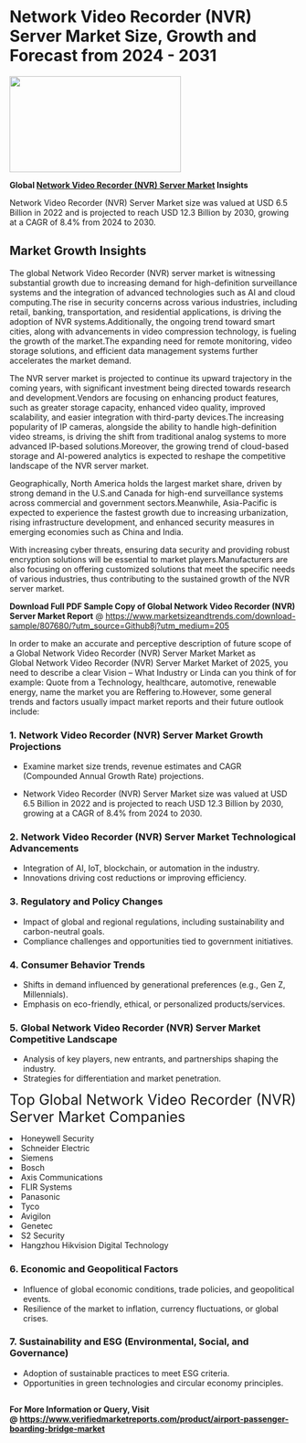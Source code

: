 <H1>Network Video Recorder (NVR) Server Market Size, Growth and Forecast from 2024 - 2031</H1><img class="aligncenter size-medium wp-image-584254" src="https://thirdeyenews.in/wp-content/uploads/2024/09/Global-Market-Research-300x168.jpeg" alt="" width="300" height="168" /><p><strong>Global&nbsp;<a href="https://www.marketsizeandtrends.com/download-sample/807680/?utm_source=Github8j?utm_medium=205">Network Video Recorder (NVR) Server Market</a> Insights</strong></p><p>Network Video Recorder (NVR) Server Market size was valued at USD 6.5 Billion in 2022 and is projected to reach USD 12.3 Billion by 2030, growing at a CAGR of 8.4% from 2024 to 2030.</p><p><h2>Market Growth Insights</h2> <p>The global Network Video Recorder (NVR) server market is witnessing substantial growth due to increasing demand for high-definition surveillance systems and the integration of advanced technologies such as AI and cloud computing.The rise in security concerns across various industries, including retail, banking, transportation, and residential applications, is driving the adoption of NVR systems.Additionally, the ongoing trend toward smart cities, along with advancements in video compression technology, is fueling the growth of the market.The expanding need for remote monitoring, video storage solutions, and efficient data management systems further accelerates the market demand.</p> <p>The NVR server market is projected to continue its upward trajectory in the coming years, with significant investment being directed towards research and development.Vendors are focusing on enhancing product features, such as greater storage capacity, enhanced video quality, improved scalability, and easier integration with third-party devices.The increasing popularity of IP cameras, alongside the ability to handle high-definition video streams, is driving the shift from traditional analog systems to more advanced IP-based solutions.Moreover, the growing trend of cloud-based storage and AI-powered analytics is expected to reshape the competitive landscape of the NVR server market.</p> <p>Geographically, North America holds the largest market share, driven by strong demand in the U.S.and Canada for high-end surveillance systems across commercial and government sectors.Meanwhile, Asia-Pacific is expected to experience the fastest growth due to increasing urbanization, rising infrastructure development, and enhanced security measures in emerging economies such as China and India.</p> <p>With increasing cyber threats, ensuring data security and providing robust encryption solutions will be essential to market players.Manufacturers are also focusing on offering customized solutions that meet the specific needs of various industries, thus contributing to the sustained growth of the NVR server market.</p> <p><span class=""><strong>Download Full PDF Sample Copy of Global Network Video Recorder (NVR) Server Market Report</strong> @ <a href="https://www.marketsizeandtrends.com/download-sample/807680/?utm_source=Github8j?utm_medium=205" target="_blank">https://www.marketsizeandtrends.com/download-sample/807680/?utm_source=Github8j?utm_medium=205</a></span></p><p>In order to make an accurate and perceptive description of future scope of a Global&nbsp;Network Video Recorder (NVR) Server Market Market as Global&nbsp;Network Video Recorder (NVR) Server Market Market of 2025, you need to describe a clear Vision &ndash; What Industry or Linda can you think of for example: Quote from a Technology, healthcare, automotive, renewable energy, name the market you are Reffering to.However, some general trends and factors usually impact market reports and their future outlook include:</p><h3>1.&nbsp;<strong>Network Video Recorder (NVR) Server Market Growth Projections</strong></h3><ul><li>Examine market size trends, revenue estimates and CAGR (Compounded Annual Growth Rate) projections.</li><li><p>Network Video Recorder (NVR) Server Market size was valued at USD 6.5 Billion in 2022 and is projected to reach USD 12.3 Billion by 2030, growing at a CAGR of 8.4% from 2024 to 2030.</p></li></ul><h3>2.&nbsp;<strong>Network Video Recorder (NVR) Server Market Technological Advancements</strong></h3><ul><li>Integration of AI, IoT, blockchain, or automation in the industry.</li><li>Innovations driving cost reductions or improving efficiency.</li></ul><h3>3.&nbsp;<strong>Regulatory and Policy Changes</strong></h3><ul><li>Impact of global and regional regulations, including sustainability and carbon-neutral goals.</li><li>Compliance challenges and opportunities tied to government initiatives.</li></ul><h3>4.&nbsp;<strong>Consumer Behavior Trends</strong></h3><ul><li>Shifts in demand influenced by generational preferences (e.g., Gen Z, Millennials).</li><li>Emphasis on eco-friendly, ethical, or personalized products/services.</li></ul><h3>5.&nbsp;<strong>Global Network Video Recorder (NVR) Server Market Competitive Landscape</strong></h3><ul><li>Analysis of key players, new entrants, and partnerships shaping the industry.</li><li>Strategies for differentiation and market penetration.</li></ul><p data-pm-slice="1 1 []"><span style="color: inherit; font-family: inherit; font-size: 25px;">Top Global Network Video Recorder (NVR) Server Market Companies</span></p><div class="" data-test-id=""><p><li>Honeywell Security</li><li> Schneider Electric</li><li> Siemens</li><li> Bosch</li><li> Axis Communications</li><li> FLIR Systems</li><li> Panasonic</li><li> Tyco</li><li> Avigilon</li><li> Genetec</li><li> S2 Security</li><li> Hangzhou Hikvision Digital Technology</li></p></div><h3>6.&nbsp;<strong>Economic and Geopolitical Factors</strong></h3><ul><li>Influence of global economic conditions, trade policies, and geopolitical events.</li><li>Resilience of the market to inflation, currency fluctuations, or global crises.</li></ul><h3>7.&nbsp;<strong>Sustainability and ESG (Environmental, Social, and Governance)</strong></h3><ul><li>Adoption of sustainable practices to meet ESG criteria.</li><li>Opportunities in green technologies and circular economy principles.</li></ul><h2><strong style="font-size: 14px;">For More Information or Query, Visit @&nbsp;</strong><a style="background-color: #ffffff; font-size: 14px;" href="https://www.marketsizeandtrends.com/report/network-video-recorder-nvr-server-market/" target="_blank">https://www.verifiedmarketreports.com/product/airport-passenger-boarding-bridge-market</a></h2>